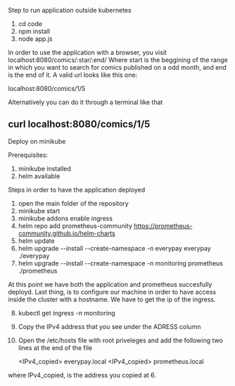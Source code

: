 Step to run application outside kubernetes

1) cd code
2) npm install 
3) node app.js

In order to use the application with a browser, you visit localhost:8080/comics/:star/:end/ 
Where start is the beggining of the range in which you want to search for comics published on a odd month, and end is the end of it. A valid url looks like this one:

localhost:8080/comics/1/5

Alternatively you can do it through a terminal like that

curl localhost:8080/comics/1/5 
-------------------------------------
Deploy on minikube

Prerequisites:
1) minikube installed
2) helm available

Steps in order to have the application deployed
1) open the main folder of the repository
2) minikube start
3) minikube addons enable ingress
4) helm repo add prometheus-community https://prometheus-community.github.io/helm-charts
5) helm update
6) helm upgrade --install --create-namespace -n everypay everypay ./everypay
7) helm upgrade --install --create-namespace -n monitoring prometheus ./prometheus

At this point we have both the application and prometheus succesfully deployd. Last thing, is to configure our machine in order to have access inside the cluster with a hostname. We have to get the ip of the ingress.

8) kubectl get ingress -n monitoring 
9) Copy the IPv4 address that you see under the ADRESS column

10) Open the /etc/hosts file with root priveleges and add the following two lines at the end of the file

    <IPv4_copied> everypay.local
    <IPv4_copied> prometheus.local

where IPv4_copied, is the address you copied at 6.


